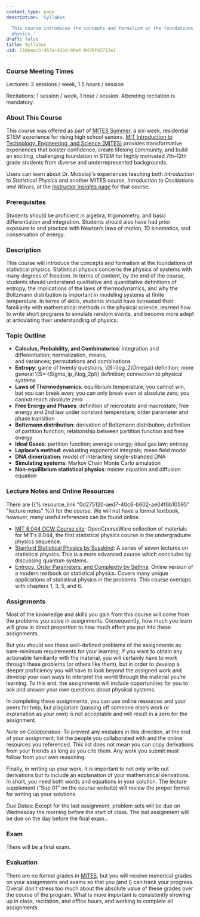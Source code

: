 ```yaml
---
content_type: page
description: 'Syllabus

  This course introduces the concepts and formalism at the foundations of statistical
  physics.'
draft: false
title: Syllabus
uid: 210eaacb-d63a-42bd-80e6-0450fd2711e1
---
```

### Course Meeting Times

Lectures: 3 sessions / week, 1.5 hours / session

Recitations: 1 session / week, 1 hour / session. Attending recitation is mandatory.

### About This Course

This course was offered as part of [MITES Summer](https://mites.mit.edu/discover-mites/mites-summer/), a six-week, residential STEM experience for rising high school seniors. [MIT Introduction to Technology, Engineering, and Science (MITES)](https://mites.mit.edu/) provides transformative experiences that bolster confidence, create lifelong community, and build an exciting, challenging foundation in STEM for highly motivated 7th–12th grade students from diverse and underrepresented backgrounds.

Users can learn about Dr. Mobolaji's experiences teaching both *Introduction to Statistical Physics* and another MITES course, *Introduction to Oscillations and Waves,* at the [Instructor Insights page](https://ocw.mit.edu/courses/res-8-009-introduction-to-oscillations-and-waves-summer-2017/pages/instructor-insights/) for that course.

### Prerequisites

Students should be proficient in algebra, trigonometry, and basic differentiation and integration. Students should also have had prior exposure to and practice with Newton’s laws of motion, 1D kinematics, and conservation of energy.

### Description

This course will introduce the concepts and formalism at the foundations of statistical physics. Statistical physics concerns the physics of systems with many degrees of freedom. In terms of content, by the end of the course, students should understand qualitative and quantitative definitions of entropy, the implications of the laws of thermodynamics, and why the Boltzmann distribution is important in modeling systems at finite temperature. In terms of skills, students should have increased their familiarity with mathematical methods in the physical science, learned how to write short programs to simulate random events, and become more adept at articulating their understanding of physics.

### Topic Outline

- **Calculus, Probability, and Combinatorics**: integration and differentiation; normalization, means,              
    and variances; permutations and combinations
- **Entropy**: game of twenty questions; \\(S=\log_2\Omega\\) definition; more general \\(S=-\Sigma_ip_i\log_2pi\\) definition; connection to physical systems
- **Laws of Thermodynamics**: equilibrium temperature; you cannot win, but you can break even; you can only break even at absolute zero; you cannot reach absolute zero
- **Free Energy and Phases**: definition of microstate and macrostate; free energy and 2nd law under constant temperature; order parameter and phase transition
- **Boltzmann distribution**: derivation of Boltzmann distribution; definition of partition function; relationship between partition function and free energy
- **Ideal Gases**: partition function; average energy; ideal gas law; entropy
- **Laplace’s method**: evaluating exponential integrals; mean field model
- **DNA dimerization**: model of interacting single-stranded DNA
- **Simulating systems**: Markov Chain Monte Carlo simulation
- **Non-equilibrium statistical physics**: master equation and diffusion equation

### Lecture Notes and Online Resources

There are {{% resource_link "0d275120-aed7-40c6-b602-ae04f6b10595" "lecture notes" %}} for the course. We will not have a formal textbook, however, many useful references can be found online.

- [MIT 8.044 OCW Course site](https://ocw.mit.edu/courses/8-044-statistical-physics-i-spring-2013/): OpenCourseWare collection of materials for MIT’s 8.044, the first statistical physics course in the undergraduate physics sequence.
- [Stanford Statistical Physics by Susskind](https://www.youtube.com/playlist?list=PLpGHT1n4-mAsJ123W3fjPzvlDHOvIhHA0): A series of seven lectures on statistical physics. This is a more advanced course which concludes by discussing quantum systems.
- [Entropy, Order Parameters, and Complexity by Sethna](https://sethna.lassp.cornell.edu/StatMech/EntropyOrderParametersComplexity20.pdf): Online version of a modern textbook on statistical physics. Covers many unique applications of statistical physics in the problems. This course overlaps with chapters 1, 3, 5, and 6.

### Assignments

Most of the knowledge and skills you gain from this course will come from the problems you solve in assignments. Consequently, how much you learn will grow in direct proportion to how much effort you put into these assignments.  

But you should see these well-defined problems of the assignments as bare-minimum requirements for your learning; If you want to obtain any actionable familiarity with the material, you will certainly have to work through these problems (or others like them), but in order to develop a deeper proficiency you will have to look beyond the assigned work and develop your own ways to interpret the world through the material you’re learning. To this end, the assignments will include opportunities for you to ask and answer your own questions about physical systems.

In completing these assignments, you can use online resources and your peers for help, but plagiarism (passing off someone else’s work or explanation as your own) is not acceptable and will result in a zero for the assignment.

*Note on Collaboration*: To prevent any mistakes in this direction, at the end of your assignment, list the people you collaborated with and the online resources you referenced. This list does not mean you can copy derivations from your friends as long as you cite them. Any work you submit must follow from your own reasoning.

Finally, in writing up your work, it is important to not only write out derivations but to include an explanation of your mathematical derivations. In short, you need both words and equations in your solution. The lecture supplement (”Sup 01” on the course website) will review the proper format for writing up your solutions.

*Due Dates*: Except for the last assignment, problem sets will be due on Wednesday the morning before the start of class. The last assignment will be due on the day before the final exam..

### Exam

There will be a final exam.

### Evaluation

There are no formal grades in [MITES](https://oeop.mit.edu/programs/mites/program-details), but you will receive numerical grades on your assignments and exams so that you (and I) can track your progress. Overall don’t stress too much about the absolute value of these grades over the course of the program. What is more important is consistently showing up in class, recitation, and office hours, and working to complete all assignments.